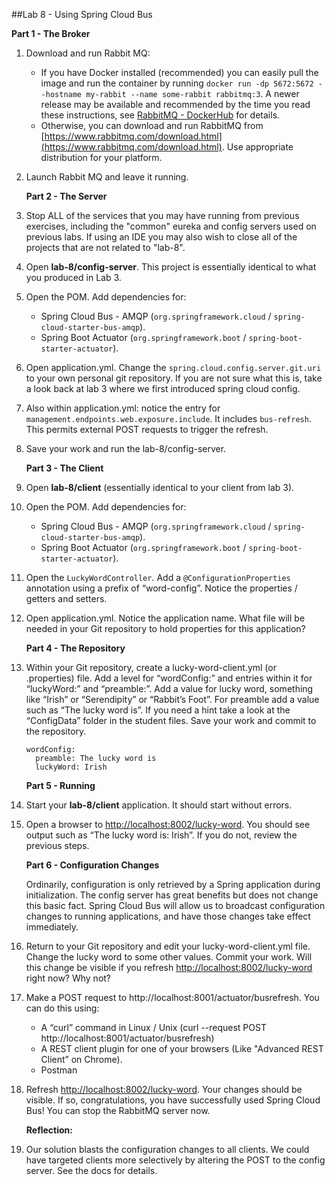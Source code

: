 ##Lab 8 - Using Spring Cloud Bus

  **Part 1 - The Broker**

1.  Download and run Rabbit MQ:
    * If you have Docker installed (recommended) you can easily pull the image and run the container by running `docker run -dp 5672:5672 --hostname my-rabbit --name some-rabbit rabbitmq:3`.  A newer release may be available and recommended by the time you read these instructions, see [RabbitMQ - DockerHub](https://hub.docker.com/_/rabbitmq) for details. 
    * Otherwise, you can download and run RabbitMQ from [https://www.rabbitmq.com/download.html](https://www.rabbitmq.com/download.html).  Use appropriate distribution for your platform.  

1.  Launch Rabbit MQ and leave it running.

    **Part 2 - The Server**

1.  Stop ALL of the services that you may have running from previous exercises, including the "common" eureka and config servers used on previous labs.  If using an IDE you may also wish to close all of the projects that are not related to "lab-8".

1.  Open **lab-8/config-server**.  This project is essentially identical to what you produced in Lab 3.  

1.  Open the POM.  Add dependencies for:
    * Spring Cloud Bus - AMQP (`org.springframework.cloud` /  `spring-cloud-starter-bus-amqp`).
    * Spring Boot Actuator (`org.springframework.boot` / `spring-boot-starter-actuator`).

1.  Open application.yml.  Change the `spring.cloud.config.server.git.uri` to your own personal git repository.  If you are not sure what this is, take a look back at lab 3 where we first introduced spring cloud config.

1.  Also within application.yml: notice the entry for `management.endpoints.web.exposure.include`.  It includes `bus-refresh`.  This permits external POST requests to trigger the refresh.

1.  Save your work and run the lab-8/config-server.

    **Part 3 - The Client**

1.  Open **lab-8/client** (essentially identical to your client from lab 3).  

1.  Open the POM.  Add dependencies for:
    * Spring Cloud Bus - AMQP (`org.springframework.cloud` /  `spring-cloud-starter-bus-amqp`).
    * Spring Boot Actuator (`org.springframework.boot` / `spring-boot-starter-actuator`).

1.  Open the `LuckyWordController`.  Add a `@ConfigurationProperties` annotation using a prefix of “word-config”.  Notice the properties / getters and setters.

1.  Open application.yml.  Notice the application name.  What file will be needed in your Git repository to hold properties for this application?

    **Part 4 - The Repository**

1.  Within your Git repository, create a lucky-word-client.yml (or .properties) file.  Add a level for “wordConfig:” and entries within it for “luckyWord:” and “preamble:”.  Add a value for lucky word, something like “Irish” or “Serendipity” or “Rabbit’s Foot”.  For preamble add a value such as “The lucky word is”.  If you need a hint take a look at the “ConfigData” folder in the student files.  Save your work and commit to the repository.

    ```
    wordConfig:
      preamble: The lucky word is
      luckyWord: Irish
    ```

    **Part 5 - Running**

1.  Start your **lab-8/client** application.  It should start without errors.

1.  Open a browser to [http://localhost:8002/lucky-word](http://localhost:8002/lucky-word).  You should see output such as “The lucky word is: Irish”.  If you do not, review the previous steps.

    **Part 6 - Configuration Changes**

    Ordinarily, configuration is only retrieved by a Spring application during initialization. The config server has great benefits but does not change this basic fact.  Spring Cloud Bus will allow us to broadcast configuration changes to running applications, and have those changes take effect immediately.

1.  Return to your Git repository and edit your lucky-word-client.yml file.  Change the lucky word to some other values.  Commit your work.  Will this change be visible if you refresh [http://localhost:8002/lucky-word](http://localhost:8002/lucky-word) right now?  Why not?

1.  Make a POST request to http://localhost:8001/actuator/busrefresh.  You can do this using:
    * A “curl” command in Linux / Unix (curl --request POST  http://localhost:8001/actuator/busrefresh)
    * A REST client plugin for one of your browsers (Like "Advanced  REST Client” on Chrome).
    * Postman

1.  Refresh [http://localhost:8002/lucky-word](http://localhost:8002/lucky-word).  Your changes should be visible.  If so, congratulations, you have successfully used Spring Cloud Bus!  You can stop the RabbitMQ server now.


    **Reflection:**  

1. Our solution blasts the configuration changes to all clients.  We could have targeted clients more selectively by altering the POST to the config server.  See the docs for details. 
